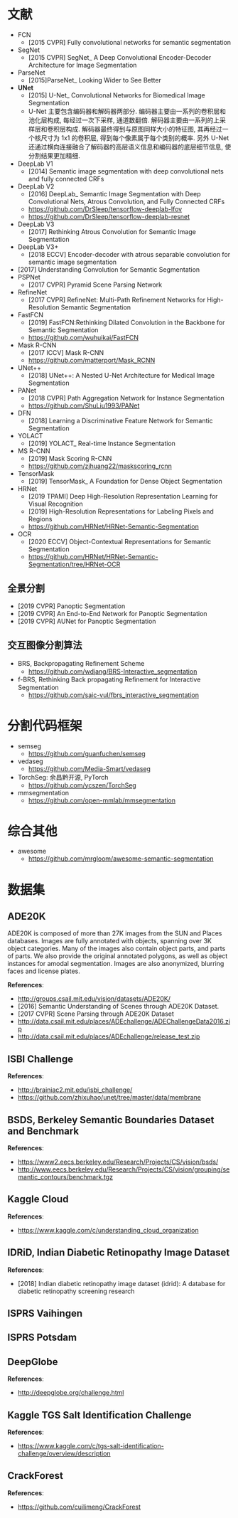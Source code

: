 # 文献
- FCN
    - [2015 CVPR] Fully convolutional networks for semantic segmentation
- SegNet
    - [2015 CVPR] SegNet_ A Deep Convolutional Encoder-Decoder Architecture for Image Segmentation
- ParseNet
    - [2015]ParseNet_ Looking Wider to See Better
- **UNet**
    - [2015] U-Net_ Convolutional Networks for Biomedical Image Segmentation
    - U-Net 主要包含编码器和解码器两部分. 编码器主要由一系列的卷积层和池化层构成, 每经过一次下采样, 通道数翻倍. 解码器主要由一系列的上采样层和卷积层构成. 解码器最终得到与原图同样大小的特征图, 其再经过一个核尺寸为 1x1 的卷积层, 得到每个像素属于每个类别的概率. 另外 U-Net 还通过横向连接融合了解码器的高层语义信息和编码器的底层细节信息, 使分割结果更加精细.
- DeepLab V1
    - [2014] Semantic image segmentation with deep convolutional nets and fully connected CRFs
- DeepLab V2
    - [2016] DeepLab_ Semantic Image Segmentation with Deep Convolutional Nets, Atrous Convolution, and Fully Connected CRFs
    - https://github.com/DrSleep/tensorflow-deeplab-lfov
    - https://github.com/DrSleep/tensorflow-deeplab-resnet
- DeepLab V3
    - [2017] Rethinking Atrous Convolution for Semantic Image Segmentation
- DeepLab V3+
    - [2018 ECCV] Encoder-decoder with atrous separable convolution for semantic image segmentation
- [2017] Understanding Convolution for Semantic Segmentation
- PSPNet
    - [2017 CVPR] Pyramid Scene Parsing Network
- RefineNet
    - [2017 CVPR] RefineNet: Multi-Path Refinement Networks for High-Resolution Semantic Segmentation
- FastFCN
    - [2019] FastFCN:Rethinking Dilated Convolution in the Backbone for Semantic Segmentation
    - https://github.com/wuhuikai/FastFCN
- Mask R-CNN
    - [2017 ICCV] Mask R-CNN
    - https://github.com/matterport/Mask_RCNN
- UNet++
    - [2018] UNet++: A Nested U-Net Architecture for Medical Image Segmentation
- PANet
    - [2018 CVPR] Path Aggregation Network for Instance Segmentation
    - https://github.com/ShuLiu1993/PANet
- DFN
    - [2018] Learning a Discriminative Feature Network for Semantic Segmentation
- YOLACT
    - [2019] YOLACT_ Real-time Instance Segmentation
- MS R-CNN
    - [2019] Mask Scoring R-CNN
    - https://github.com/zjhuang22/maskscoring_rcnn
- TensorMask
    - [2019] TensorMask_ A Foundation for Dense Object Segmentation
- HRNet
    - [2019 TPAMI] Deep High-Resolution Representation Learning for Visual Recognition
    - [2019] High-Resolution Representations for Labeling Pixels and Regions
    - https://github.com/HRNet/HRNet-Semantic-Segmentation
- OCR
    - [2020 ECCV] Object-Contextual Representations for Semantic Segmentation
    - https://github.com/HRNet/HRNet-Semantic-Segmentation/tree/HRNet-OCR


## 全景分割
- [2019 CVPR] Panoptic Segmentation
- [2019 CVPR] An End-to-End Network for Panoptic Segmentation
- [2019 CVPR] AUNet for Panoptic Segmentation


## 交互图像分割算法
- BRS, Backpropagating Reﬁnement Scheme
    - https://github.com/wdjang/BRS-Interactive_segmentation
- f-BRS, Rethinking Back propagating Reﬁnement for Interactive Segmentation
    - https://github.com/saic-vul/fbrs_interactive_segmentation


# 分割代码框架
- semseg
    - https://github.com/guanfuchen/semseg
- vedaseg
    - https://github.com/Media-Smart/vedaseg
- TorchSeg: 余昌黔开源, PyTorch
    - https://github.com/ycszen/TorchSeg
- mmsegmentation
    - https://github.com/open-mmlab/mmsegmentation

    
# 综合其他
- awesome
    - https://github.com/mrgloom/awesome-semantic-segmentation


# 数据集

## ADE20K
ADE20K is composed of more than 27K images from the SUN and Places databases. Images are fully annotated with objects, spanning over 3K object categories. Many of the images also contain object parts, and parts of parts. We also provide the original annotated polygons, as well as object instances for amodal segmentation. Images are also anonymized, blurring faces and license plates.

**References**:
- http://groups.csail.mit.edu/vision/datasets/ADE20K/
- [2016] Semantic Understanding of Scenes through ADE20K Dataset.
- [2017 CVPR] Scene Parsing through ADE20K Dataset
- http://data.csail.mit.edu/places/ADEchallenge/ADEChallengeData2016.zip
- http://data.csail.mit.edu/places/ADEchallenge/release_test.zip


## ISBI Challenge
**References**:
- http://brainiac2.mit.edu/isbi_challenge/
- https://github.com/zhixuhao/unet/tree/master/data/membrane

## BSDS, Berkeley Semantic Boundaries Dataset and Benchmark
**References**:
- https://www2.eecs.berkeley.edu/Research/Projects/CS/vision/bsds/
- http://www.eecs.berkeley.edu/Research/Projects/CS/vision/grouping/semantic_contours/benchmark.tgz

## Kaggle Cloud
**References**:
- https://www.kaggle.com/c/understanding_cloud_organization

## IDRiD, Indian Diabetic Retinopathy Image Dataset
**References**:
- [2018] Indian diabetic retinopathy image dataset (idrid): A database for diabetic retinopathy screening research

## ISPRS Vaihingen

## ISPRS Potsdam

## DeepGlobe
**References**:
- http://deepglobe.org/challenge.html

## Kaggle TGS Salt Identification Challenge
**References**:
- https://www.kaggle.com/c/tgs-salt-identification-challenge/overview/description

## CrackForest
**References**:
- https://github.com/cuilimeng/CrackForest



